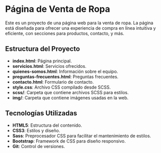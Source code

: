 # Página de Venta de Ropa

Este es un proyecto de una página web para la venta de ropa. La página está diseñada para ofrecer una experiencia de compra en línea intuitiva y eficiente, con secciones para productos, contacto, y más.

## Estructura del Proyecto

- **index.html**: Página principal.
- **servicios.html**: Servicios ofrecidos.
- **quienes-somos.html**: Información sobre el equipo.
- **preguntas-frecuentes.html**: Preguntas frecuentes.
- **contacto.html**: Formulario de contacto.
- **style.css**: Archivo CSS compilado desde SCSS.
- **scss/**: Carpeta que contiene archivos SCSS para estilos.
- **img/**: Carpeta que contiene imágenes usadas en la web.

## Tecnologías Utilizadas

- **HTML5**: Estructura del contenido.
- **CSS3**: Estilos y diseño.
- **Sass**: Preprocesador CSS para facilitar el mantenimiento de estilos.
- **Bootstrap**: Framework de CSS para diseño responsivo.
- **Git**: Control de versiones.